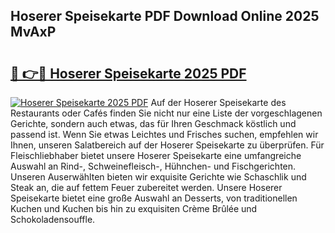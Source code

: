 ## Hoserer Speisekarte PDF Download Online 2025 MvAxP

# <h2><a href="http://gccy9t.nevu.top/?p=Hoserer+Speisekarte">🔗 👉🔴 Hoserer Speisekarte 2025 PDF</a></h2>

[![Hoserer Speisekarte 2025 PDF](https://i.imgur.com/dBaPXMq.png)](http://gccy9t.nevu.top/?p=Hoserer+Speisekarte)
Auf der Hoserer Speisekarte des Restaurants oder Cafés finden Sie nicht nur eine Liste der vorgeschlagenen Gerichte, sondern auch etwas, das für Ihren Geschmack köstlich und passend ist. Wenn Sie etwas Leichtes und Frisches suchen, empfehlen wir Ihnen, unseren Salatbereich auf der Hoserer Speisekarte zu überprüfen. Für Fleischliebhaber bietet unsere Hoserer Speisekarte eine umfangreiche Auswahl an Rind-, Schweinefleisch-, Hühnchen- und Fischgerichten. Unseren Auserwählten bieten wir exquisite Gerichte wie Schaschlik und Steak an, die auf fettem Feuer zubereitet werden. Unsere Hoserer Speisekarte bietet eine große Auswahl an Desserts, von traditionellen Kuchen und Kuchen bis hin zu exquisiten Crème Brûlée und Schokoladensouffle.
